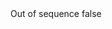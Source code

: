 <?xml version="1.0" encoding="UTF-8"?>
<CustomMetadata xmlns="http://soap.sforce.com/2006/04/metadata">
    <label>Out of sequence</label>
    <protected>false</protected>
</CustomMetadata>
